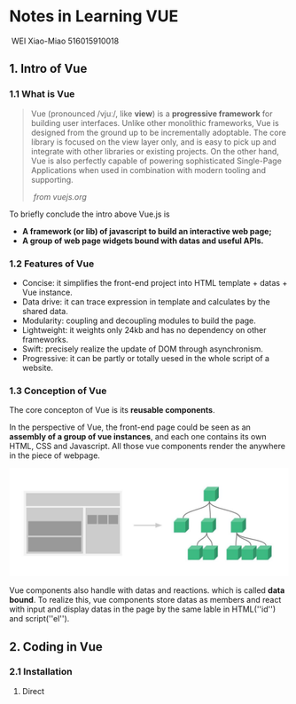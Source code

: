 # Notes in Learning VUE

​                                          WEI Xiao-Miao 516015910018

## 1. Intro of Vue

### 1.1 What is Vue

> Vue (pronounced /vjuː/, like **view**) is a **progressive framework** for building user interfaces. Unlike other monolithic frameworks, Vue is designed from the ground up to be incrementally adoptable. The core library is focused on the view layer only, and is easy to pick up and integrate with other libraries or existing projects. On the other hand, Vue is also perfectly capable of powering sophisticated Single-Page Applications when used in combination with modern tooling and supporting.
>
> ​                                                                *from*   *vuejs.org*

To briefly conclude the intro above Vue.js is

- **A framework (or lib) of javascript to build an interactive web page;**
- **A group of web page widgets bound with datas and useful APIs.**

### 1.2 Features of Vue

- Concise: it simplifies the front-end project into HTML template + datas + Vue instance.
- Data drive: it can trace expression in template and calculates by the shared data.
- Modularity: coupling and decoupling modules to build the page.
- Lightweight: it weights only 24kb and has no dependency on other frameworks.
- Swift: precisely realize the update of DOM through asynchronism.
- Progressive: it can be partly or totally uesed in the whole script of a website.

### 1.3 Conception of Vue

The core concepton of Vue is its **reusable components**.

In the perspective of Vue, the front-end page could be seen as an **assembly of a group of vue instances**, and each one contains its own HTML, CSS and Javascript. All those vue components render the anywhere in the piece of webpage.

![componentsStruct](./images/componentsStruct.jpg)

Vue components also handle with datas and reactions. which is called **data bound**. To realize this, vue components store datas as members and react with input and display datas in the page by the same lable in HTML(''id'') and script(''el'').

## 2. Coding in Vue

### 2.1 Installation

1. Direct <script> Include

   Simply vue.js and include with a script tag when develop front-end page or small scale application. Vue will be registered as a global variable. Or link to CDN in HTML like:

   ```html
   <script src="https://cdn.jsdelivr.net/npm/vue@2.5.17/dist/vue.js">
   </script>
   ```

    

2. NPM install

   When building large scale applications with Vue, npm installation pairs nicely with module bundlers such as Webpack or Browserify. Vue also provides accompanying tools for authoring Single File Components.

   ```
   $ npm install vue
   ```

### 2.2 An vue instance

The core conception( as mentioned in 1.3 ) is to use vue instance to render data in to components on the webpage. 

In HTML file, component bounds with vue instance by id and show datas in {{}}. Like:

```html
<div id="app">
  {{ message }}
</div>
```

Coherently, in script, an vue instance is created through vue constructor. Like:

```javascript
var app = new Vue({
  el: '#app',
  data: {
    message: 'Hello Vue!'
  }
})
```

What is show on the webpage is as follow:

> Hello Vue!

This is a simple vue instance and shown its counterpart components on HTML. Diffirent from a simple string in HTML. this data  ```app.message``` has been bound with DOM ```<div id = ''app''>```. Every components in Vue is **reactive** and can be modified **dynamically**.

Morever, except for 'id', the way of bind can also call up data like:

```HTML
<span v-bind:title="message">
```

```v-bind``` instruction ask for the component<span> react according to the data message.

### 2.3 Logic control

1. Conditionals statement assembling in HTML label reacts and changes the page according to the data in its counterpart vue instance. For example, 

   the HTML file:

   ```html
   <div id="condition"> 
      <span v-if="seen">seen is ture</span>
   </div>
   ```

   the Javascript file:

   ```javascript
   var condition = new Vue({
     el: '#condition',
     data: { 
     	seen: true  
     }
   })
   ```

   shown in webpage:

   > seen is ture

   In the console. enter ```condition.seen = false``` , then the text will dissmiss.

2.  Loops execute just like conditionals, for example, the ```v-for``` instruction shown in HTML:

   ```html
   <div id="toDoList">
     <ol>
       <li v-for="todo in events">
         {{ todo.text }}
       </li>
     </ol>
   </div>
   ```

   Javascript file:

   ```javascript
   var toDoList = new Vue({
     el: '#toDoList',
     data: {
       events: [
         { text: 'Learn JavaScript' },
         { text: 'Learn Vue' },
         { text: 'Build something awesome' }
       ]
     }
   })
   ```

   shown in webpage:

   > Learn JavaScript
   >
   > Learn Vue
   >
   > Build something awesome

   It can also react when sent console at ```toDoList.events.push({text: 'Newly added'})``` , the text "Newly added" will show up in the page.

### 2.4 React dynamically 

To realize reactivity, Vue provides the ```v-on``` instruction to catch and bind with events. It's like:

```HTML
<div id="change">
  <p>{{ message }}</p>
  <button v-on:click="changeMessage">Change Above</button>
</div>
```

```javascript
var change = new Vue({
  el: '#change',
  data: {
    message: 'Hello Vue!'
  },
  methods: {
    changeMessage: function () {
      this.message = 'Message changed!'
    }
  }
})
```

When clicked, the button calls up the method ```changeMessage``` in the vue instance ```change``` and change its data ```message``` into 'Message changed!'.

It's a feature of Vue that when changing the data in the instance, the code has nothing to do with DOM widgets. That's beacuse all those operations are executed by Vue itself. The only thing our code concerns is the logic when the page runs.

### 2.5 Two-way binding

The instruction ```v-model``` is able to create a **two-way binding** on <input>, <select> and <textarea> and anyother reactive HTML elements. 

![bindbin](./images/bindBin.png)

```v-model``` can adapt a right way to update elements according to the types and datas. Essentially, those models finish the work of updating datas on user input events (from letf to right) and in turn, it output expected datas to DOMs and make them shown (from right to left).

Models in vue including

- #Text:  ```<input v-model='massage'>```
- #Checkbox:  ```<input type="checkbox" v-model="checked">```
- #Select:  ```<select v-model="selected">```

and etc.

## 3. Tools in Vue

### 3.1 Vue CLI 3

### 3.3 Sentry

### 3.2 Karma

## 4. Pros and Cons of Vue



## 5. Comparison to raw JS



